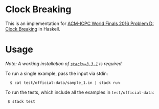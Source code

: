 # Clock Breaking

This is an implementation for
[ACM-ICPC World Finals 2016 Problem D: Clock Breaking](https://icpc.global/worldfinals/problems/2016-ICPC-World-Finals/icpc2016.pdf)
in Haskell.

# Usage

_Note: A working installation of [`stack>=3.3.1`](https://docs.haskellstack.org/) is required._

To run a single example, pass the input via stdin:
```shell
  $ cat test/official-data/sample_1.in | stack run
```

To run the tests, which include all the examples in `test/official-data`:
```shell
 $ stack test
```
